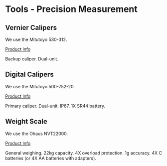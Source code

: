 # Tools - Precision Measurement

## Vernier Calipers

We use the Mitutoyo 530-312.

[Product Info](https://ecatalog.mitutoyo.com/Vernier-Calipers-Series-530-Standard-Model-C1401.aspx)

Backup caliper. Dual-unit. 

## Digital Calipers

We use the Mitutoyo 500-752-20.

[Product Info](https://ecatalog.mitutoyo.com/ABSOLUTE-Digimatic-Caliper-Series-500-with-Exclusive-ABSOLUTE-Encode-Technology-C1381.aspx)

Primary caliper. Dual-unit. IP67. 1X SR44 battery. 

## Weight Scale

We use the Ohaus NVT22000.

[Product Info](https://us.ohaus.com/en-US/Products/Balances-Scales/Portable-Balances/Navigator/Electronic-Balance-NVT22000-AM)

General weighing. 22kg capacity. 4X overload protection. 1g accuracy. 4X C batteries (or 4X AA batteries with adapters).


